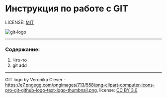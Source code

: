 # Инструкция по работе с GIT

LICENSE: [MIT](./license.md)

![git-logo](https://e7.pngegg.com/pngimages/713/558/png-clipart-computer-icons-pro-git-github-logo-text-logo-thumbnail.png)

---

### Содержание:
1. Что-то
2. git add

---

GIT logo by Veronika Clever - https://e7.pngegg.com/pngimages/713/558/png-clipart-computer-icons-pro-git-github-logo-text-logo-thumbnail.png,
license: [CC BY 3.0](https://creativecommons.org/licenses/by/3.0/)